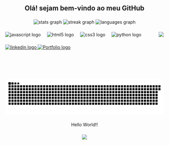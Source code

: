<h2 align="center">Olá! sejam bem-vindo ao meu GitHub</h2>

###

<div align="center">
  <img src="https://github-readme-stats.vercel.app/api?username=DiegoDeJesuss&hide_title=false&hide_rank=false&show_icons=true&include_all_commits=true&count_private=true&disable_animations=false&theme=dracula&locale=en&hide_border=false" height="150" alt="stats graph"  />
  <img src="https://streak-stats.demolab.com?user=DiegoDeJesuss&locale=en&mode=daily&theme=dracula&hide_border=false&border_radius=5" height="150" alt="streak graph"  />
  <img src="https://github-readme-stats.vercel.app/api/top-langs?username=DiegoDeJesuss&locale=pt-br&hide_title=false&layout=compact&card_width=320&langs_count=5&theme=tokyonight&hide_border=false" height="150" alt="languages graph"  />
</div>

###

<img align="right" height="150" src="https://raw.githubusercontent.com/TheDudeThatCode/TheDudeThatCode/master/Assets/Developer.gif"  />

###

<div align="left">
  <img src="https://cdn.jsdelivr.net/gh/devicons/devicon/icons/javascript/javascript-original.svg" height="30" alt="javascript logo"  />
  <img width="12" />
  <img src="https://cdn.jsdelivr.net/gh/devicons/devicon/icons/html5/html5-original.svg" height="30" alt="html5 logo"  />
  <img width="12" />
  <img src="https://cdn.jsdelivr.net/gh/devicons/devicon/icons/css3/css3-original.svg" height="30" alt="css3 logo"  />
  <img width="12" />
  <img src="https://cdn.jsdelivr.net/gh/devicons/devicon/icons/python/python-original.svg" height="30" alt="python logo"  />
</div>

###

<div align="left">
  <a href="https://www.linkedin.com/in/diego-de-jesus-paula-7b1b9a173/" target="_blank">
    <img src="https://img.shields.io/static/v1?message=LinkedIn&logo=linkedin&label=&color=0077B5&logoColor=white&labelColor=&style=for-the-badge" height="35" alt="linkedin logo"  />
  </a>

   <a href="https://snazzy-zabaione-62a5e0.netlify.app/?" target="_blank">
    <img src="https://img.shields.io/static/v1?message=Portfolio&logo=linkedin&label=&color=0077B5&logoColor=white&labelColor=&style=for-the-badge" height="35" alt="Portfolio logo"  />
  </a>

 
<!--   <a href="diegodejesuspaula@hotmail.com" target="_blank">
    <img src="https://img.shields.io/static/v1?message=Outlook&logo=microsoft-outlook&label=&color=0078D4&logoColor=white&labelColor=&style=for-the-badge" height="35" alt="microsoft-outlook logo"  />
  </a> -->
</div>

###

<br clear="both">

<img src="https://raw.githubusercontent.com/DiegoDeJesuss/DiegoDeJesuss/output/snake.svg" alt="Snake animation" />




###

<p align="center">Hello World!!</p>

###

<div align="center">
  <img src="https://profile-counter.glitch.me/DiegoDeJesuss/count.svg?"  />
</div>

###
